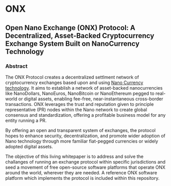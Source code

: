 # ONX
## Open Nano Exchange (ONX) Protocol: A Decentralized, Asset-Backed Cryptocurrency Exchange System Built on NanoCurrency Technology

### Abstract

The ONX Protocol creates a decentralized settlment network of cryptocurrency exchanges based upon and using [Nano Currency technology](nano.org). It aims to establish a network of asset-backed nanocurrencies like NanoDollars, NanoEuros, NanoBitcoin or NanoEthereum pegged to real-world or digital assets, enabling fee-free, near-instantaneous cross-border transactions. ONX leverages the trust and reputation given to principle representative (PR) nodes within the Nano network to create global consensus and standardization, offering a profitable business model for any entity running a PR. 

By offering an open and transparent system of exchanges, the protocol hopes to enhance security, decentralization, and promote wider adoption of Nano technology through more familiar fiat-pegged currencies or widely adopted digital assets. 

The objective of this living whitepaper is to address and solve the challanges of running an exchange protocol within specific jurisdictions and seed a movement of free open-source software platforms that operate ONX around the world, wherever they are needed. A reference ONX software platform which implements the protocol is included within this repository.
